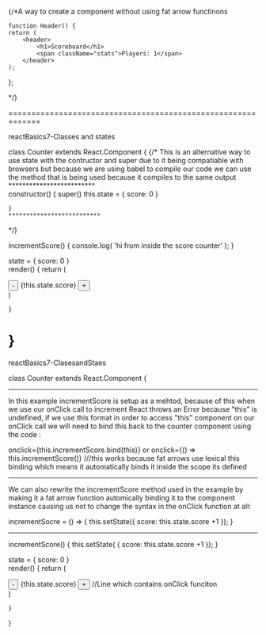 {/*A way to create a component without using fat arrow functinons

    function Header() {
    return (
        <header>
            <h1>Scoreboard</h1>
            <span className="stats">Players: 1</span>
        </header>
    );
};

*/}


=============================================================


reactBasics7-Classes and states

class Counter extends React.Component {
{/* This is an alternative way to use state with the contructor and super due to it being compatiable with browsers 
    but because we are using babel to compile our code we can use the method that is being used because it compiles to the same output
    *************************  
     constructor() {
        super()
        this.state = {
            score: 0
        }

    } 
    **************************
*/}

incrementScore() {
    console.log( 'hi from inside the score counter' );
}

state = {
            score: 0
        }  
    render() {
        return (
                <div className="counter">
                    <button className="counter-action decrement">-</button>
                    <span className="counter-score">{this.state.score}</span>
                    <button className="counter-action increment" onClick={this.incrementScore}>+</button>
                </div>
            )

    }
    
}
=====================================================================

reactBasics7-ClasesandStaes

class Counter extends React.Component {

********************
In this example incrementScore is setup as a mehtod, because of this when we use our onClick call  to increment React throws an Error because "this" is undefined, if we use this format in order to access "this" component on our onClick call we will need to bind this back to the counter component using the code :

onclick={this.incrementScore.bind(this)}
            or
onclick={() => this.incrementScore()}   ///this works because fat arrows use lexical this binding which means it automatically binds it inside the scope its defined
**********************
We can also rewrite the incrementScore method used in the example by making it a fat arrow function automically binding it to the component instance causing us not to change the 
syntax in the onClick function at all:

incrementSocre = () => {
    this.setState({
        score: this.state.score +1
    });
}
*************************


incrementScore() {
    this.setState( {
        score: this.state.score +1
    });
}

state = {
            score: 0
        }  
    render() {
        return (
                <div className="counter">
                    <button className="counter-action decrement">-</button>
                    <span className="counter-score">{this.state.score}</span>
                    <button className="counter-action increment" onClick={this.incrementScore}>+</button> //Line which contains onClick funciton
                </div>
            )

    }
    
}